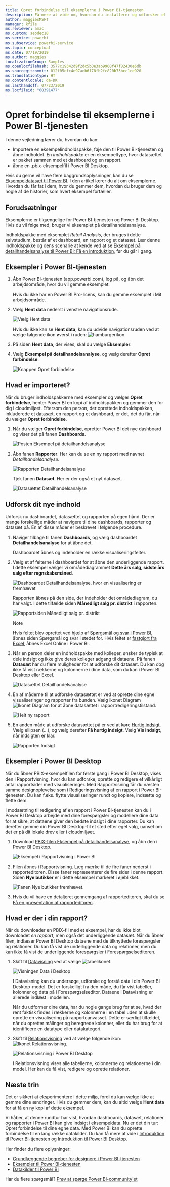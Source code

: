```yaml
---
title: Opret forbindelse til eksemplerne i Power BI-tjenesten
description: Få mere at vide om, hvordan du installerer og udforsker eksempler i Power BI-tjenesten.
author: maggiesMSFT
manager: kfile
ms.reviewer: amac
ms.custom: seodec18
ms.service: powerbi
ms.subservice: powerbi-service
ms.topic: conceptual
ms.date: 07/19/2019
ms.author: maggies
LocalizationGroup: Samples
ms.openlocfilehash: 3577c19342d9f2dc5b0e3ab9908f47f82430e6db
ms.sourcegitcommit: 012f05efc4e97aeb6178fb2fc820b73bcc1ce920
ms.translationtype: HT
ms.contentlocale: da-DK
ms.lasthandoff: 07/23/2019
ms.locfileid: "68391477"
---
```

#  <a name="connect-to-the-samples-in-the-power-bi-service"></a>Opret forbindelse til eksemplerne i Power BI-tjenesten

I denne vejledning lærer du, hvordan du kan: 
- Importere en eksempelindholdspakke, føje den til Power BI-tjenesten og åbne indholdet. En *indholdspakke* er en eksempeltype, hvor datasættet er pakket sammen med et dashboard og en rapport. 
- åbne en .pbix-eksempelfil i Power BI Desktop.

Hvis du gerne vil have flere baggrundsoplysninger, kan du se [Eksempeldatasæt til Power BI](sample-datasets.md). I den artikel lærer du alt om eksemplerne. Hvordan du får fat i dem, hvor du gemmer dem, hvordan du bruger dem og nogle af de historier, som hvert eksempel fortæller. 

## <a name="prerequisites"></a>Forudsætninger
Eksemplerne er tilgængelige for Power BI-tjenesten og Power BI Desktop. Hvis du vil følge med, bruger vi eksemplet på detailhandelsanalyse.

Indholdspakke med eksemplet *Retail Analysis*, der bruges i dette selvstudium, består af et dashboard, en rapport og et datasæt.
Lær denne indholdspakke og dens scenarie at kende ved at se [Eksempel på detailhandelsanalyse til Power BI: Få en introduktion](sample-retail-analysis.md), før du går i gang.

## <a name="samples-in-the-power-bi-service"></a>Eksempler i Power BI-tjenesten

1. Åbn Power BI-tjenesten (app.powerbi.com), log på, og åbn det arbejdsområde, hvor du vil gemme eksemplet. 

    Hvis du ikke har en Power BI Pro-licens, kan du gemme eksemplet i Mit arbejdsområde.

2. Vælg **Hent data** nederst i venstre navigationsrude. 

   ![Vælg Hent data](media/sample-datasets/power-bi-get-data.png)

   Hvis du ikke kan se **Hent data**, kan du udvide navigationsruden ved at vælge følgende ikon øverst i ruden: ![hamburgerikon](media/sample-tutorial-connect-to-the-samples/expand-nav.png).

5. På siden **Hent data**, der vises, skal du vælge **Eksempler**.
   
6. Vælg **Eksempel på detailhandelsanalyse**, og vælg derefter **Opret forbindelse**.   
   
   ![Knappen Opret forbindelse](media/sample-tutorial-connect-to-the-samples/pbi_retailanalysissampleconnect.png)

## <a name="what-was-imported"></a>Hvad er importeret?
Når du bruger indholdspakkerne med eksempler og vælger **Opret forbindelse**, henter Power BI en kopi af indholdspakken og gemmer den for dig i cloudmiljøet. Eftersom den person, der oprettede indholdspakken, inkluderede et datasæt, en rapport og et dashboard, er det, det du får, når du vælger **Opret forbindelse**. 

1. Når du vælger **Opret forbindelse**, opretter Power BI det nye dashboard og viser det på fanen **Dashboards**. 
   
   ![Posten Eksempel på detailhandelsanalyse](media/sample-retail-analysis/retail-entry.png)
2. Åbn fanen **Rapporter**. Her kan du se en ny rapport med navnet *Detailhandelsanalyse*.
   
   ![Rapporten Detailhandelsanalyse](media/sample-tutorial-connect-to-the-samples/power-bi-new-report.png)
   
   Tjek fanen **Datasæt**. Her er der også et nyt datasæt.
   
   ![Datasættet Detailhandelsanalyse](media/sample-tutorial-connect-to-the-samples/power-bi-new-dataset.png)

## <a name="explore-your-new-content"></a>Udforsk dit nye indhold
Udforsk nu dashboardet, datasættet og rapporten på egen hånd. Der er mange forskellige måder at navigere til dine dashboards, rapporter og datasæt på. En af disse måder er beskrevet i følgende procedure.  

1. Naviger tilbage til fanen **Dashboards**, og vælg dashboardet **Detailhandelsanalyse** for at åbne det.       

   Dashboardet åbnes og indeholder en række visualiseringsfelter.   
 
1. Vælg et af felterne i dashboardet for at åbne den underliggende rapport. I dette eksempel vælger vi områdediagrammet **Dette års salg, sidste års salg efter regnskabsmåned**.  

   ![Dashboardet Detailhandelsanalyse, hvor en visualisering er fremhævet](media/sample-tutorial-connect-to-the-samples/power-bi-dashboards2new.png)

   Rapporten åbnes på den side, der indeholder det områdediagram, du har valgt. I dette tilfælde siden **Månedligt salg pr. distrikt** i rapporten.
   
   ![Rapportsiden Månedligt salg pr. distrikt](media/sample-tutorial-connect-to-the-samples/power-bi-report.png)
   
   > [!NOTE]
   > Hvis feltet blev oprettet ved hjælp af [Spørgsmål og svar i Power BI](power-bi-tutorial-q-and-a.md), åbnes siden Spørgsmål og svar i stedet for. Hvis feltet er [fastgjort fra Excel](service-dashboard-pin-tile-from-excel.md), åbnes Excel Online i Power BI.
   > 
   > 
1. Når en person deler en indholdspakke med kolleger, ønsker de typisk at dele indsigt og ikke give deres kolleger adgang til dataene. På fanen **Datasæt** har du flere muligheder for at udforske dit datasæt. Du kan dog ikke få vist rækkerne og kolonnerne i dine data, som du kan i Power BI Desktop eller Excel. 
   
   ![Datasættet Detailhandelsanalyse](media/sample-tutorial-connect-to-the-samples/power-bi-new-dataset.png)
   
1. En af måderne til at udforske datasættet er ved at oprette dine egne visualiseringer og rapporter fra bunden. Vælg ikonet Diagram ![Ikonet Diagram](media/sample-tutorial-connect-to-the-samples/power-bi-chart-icon4.png) for at åbne datasættet i rapportredigeringstilstand.
     
   ![Helt ny rapport](media/sample-tutorial-connect-to-the-samples/power-bi-report-editing.png)

1. En anden måde at udforske datasættet på er ved at køre [Hurtig indsigt](consumer/end-user-insights.md). Vælg ellipsen (...), og vælg derefter **Få hurtig indsigt**. Vælg **Vis indsigt**, når indsigten er klar.
     
    ![Rapporten Indsigt](media/sample-tutorial-connect-to-the-samples/power-bi-insights.png)

## <a name="samples-in-power-bi-desktop"></a>Eksempler i Power BI Desktop 
Når du åbner PBIX-eksempelfilen for første gang i Power BI Desktop, vises den i Rapportvisning, hvor du kan udforske, oprette og redigere et vilkårligt antal rapportsider med visualiseringer. Med Rapportvisning får du næsten samme designoplevelse som i Redigeringsvisning af en rapport i Power BI-tjenesten. Du kan f.eks. flytte visualiseringer rundt og kopiere, indsætte og flette dem. 

I modsætning til redigering af en rapport i Power BI-tjenesten kan du i Power BI Desktop arbejde med dine forespørgsler og modellere dine data for at sikre, at dataene giver den bedste indsigt i dine rapporter. Du kan derefter gemme din Power BI Desktop-fil et sted efter eget valg, uanset om det er på dit lokale drev eller i cloudmiljøet.

1. Download [PBIX-filen Eksempel på detailhandelsanalyse](http://download.microsoft.com/download/9/6/D/96DDC2FF-2568-491D-AAFA-AFDD6F763AE3/Retail%20Analysis%20Sample%20PBIX.pbix), og åbn den i Power BI Desktop. 

    ![Eksempel i Rapportvisning i Power BI](media/sample-tutorial-connect-to-the-samples/power-bi-samples-desktop.png)

1. Filen åbnes i Rapportvisning. Læg mærke til de fire faner nederst i rapporteditoren. Disse faner repræsenterer de fire sider i denne rapport. Siden **Nye butikker** er i dette eksempel markeret i øjeblikket. 

    ![Fanen Nye butikker fremhævet](media/sample-tutorial-connect-to-the-samples/power-bi-sample-tabs.png).

1. Hvis du vil have en detaljeret gennemgang af rapporteditoren, skal du se [Få en præsentation af rapporteditoren](service-the-report-editor-take-a-tour.md).

## <a name="whats-in-your-report"></a>Hvad er der i din rapport?
Når du downloader en PBIX-fil med et eksempel, har du ikke blot downloadet *en rapport*, men også det underliggende datasæt. Når du åbner filen, indlæser Power BI Desktop dataene med de tilknyttede forespørgsler og relationer. Du kan få vist de underliggende data og relationer, men du kan ikke få vist de underliggende forespørgsler i Forespørgselseditoren.


1. Skift til [Datavisning](desktop-data-view.md) ved at vælge ![tabelikonet](media/sample-tutorial-connect-to-the-samples/power-bi-data-icon.png).
 
    ![Visningen Data i Desktop](media/sample-tutorial-connect-to-the-samples/power-bi-desktop-sample-data.png)

    I Datavisning kan du undersøge, udforske og forstå data i din Power BI Desktop-model. Det er forskelligt fra den måde, du får vist tabeller, kolonner og data på i Forespørgselseditor. Dataene i Datavisning er allerede indlæst i modellen.

    Når du udformer dine data, har du nogle gange brug for at se, hvad der rent faktisk findes i rækkerne og kolonnerne i en tabel uden at skulle oprette en visualisering på rapportcanvasset. Dette er særligt tilfældet, når du opretter målinger og beregnede kolonner, eller du har brug for at identificere en datatype eller datakategori.

1. Skift til [Relationsvisning](desktop-relationship-view.md) ved at vælge følgende ikon: ![Ikonet Relationsvisning](media/sample-tutorial-connect-to-the-samples/power-bi-desktop-relationship-icon.png).
 
    ![Relationsvisning i Power BI Desktop](media/sample-tutorial-connect-to-the-samples/power-bi-relationships.png)

    I Relationsvisning vises alle tabellerne, kolonnerne og relationerne i din model. Her kan du få vist, redigere og oprette relationer.

## <a name="next-steps"></a>Næste trin
Det er sikkert at eksperimentere i dette miljø, fordi du kan vælge ikke at gemme dine ændringer. Hvis du gemmer dem, kan du altid vælge **Hent data** for at få en ny kopi af dette eksempel.

Vi håber, at denne rundtur har vist, hvordan dashboards, datasæt, relationer og rapporter i Power BI kan give indsigt i eksempeldata. Nu er det din tur: Opret forbindelse til dine egne data. Med Power BI kan du oprette forbindelse til en lang række datakilder. Du kan få mere at vide i [Introduktion til Power BI-tjenesten](service-get-started.md) og [Introduktion til Power BI Desktop](desktop-getting-started.md).  

Her finder du flere oplysninger:  
- [Grundlæggende begreber for designere i Power BI-tjenesten](service-basic-concepts.md)
- [Eksempler til Power BI-tjenesten](sample-datasets.md)
- [Datakilder til Power BI](service-get-data.md)

Har du flere spørgsmål? [Prøv at spørge Power BI-community'et](http://community.powerbi.com/)
